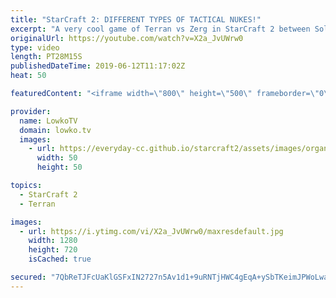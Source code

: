 ```yaml
---
title: "StarCraft 2: DIFFERENT TYPES OF TACTICAL NUKES!"
excerpt: "A very cool game of Terran vs Zerg in StarCraft 2 between Solar and Cure. Subscribe for more videos: http://lowko.tv/youtube More StarCraft 2: https://youtu.be/EQ_JvXQFDEU  In this game of high level StarCraft 2 we see Cure building on top of the advantage he established for himself in the early game."
originalUrl: https://youtube.com/watch?v=X2a_JvUWrw0
type: video
length: PT28M15S
publishedDateTime: 2019-06-12T11:17:02Z
heat: 50

featuredContent: "<iframe width=\"800\" height=\"500\" frameborder=\"0\" src=\"https://www.youtube.com/embed/X2a_JvUWrw0\" allow=\"accelerometer; autoplay; encrypted-media; gyroscope; picture-in-picture\" allowfullscreen></iframe>"

provider:
  name: LowkoTV
  domain: lowko.tv
  images:
    - url: https://everyday-cc.github.io/starcraft2/assets/images/organizations/lowko.tv-50x50.jpg
      width: 50
      height: 50

topics:
  - StarCraft 2
  - Terran

images:
  - url: https://i.ytimg.com/vi/X2a_JvUWrw0/maxresdefault.jpg
    width: 1280
    height: 720
    isCached: true

secured: "7QbReTJFcUaKlGSFxIN2727n5Av1d1+9uRNTjHWC4gEqA+ySbTKeimJPWoLwaDQYGtAVBVLudVjeo+iljypwCqhp09D7yK6bOManUiWDx93tiPT0iJnumzcT+eT3WzucEZ8PeST+sCnsNJrHoInL92VCmVNZmtfWyl2q7Y//m6DDds+lKPEFIX0qlxeNwH7daY18UItRymWwuI2cTe4ayChnlWbXETn0PHZzl42vln5R7bETI9jV5FtuguOSEAC7S3u34Z/k5eI3JxIFyL3ps3GyO4PsBFsLFYo934LTWOZoxG2L5rAmaiKfb0BY2AXZYM5VuSu3v9CnEyynfc+y3Jq/oqSa9EHviOgwj6RuG8Uz1kLyGCreH6Qv0Jimvkx2pVBlonw/jjsUR03xTQC0oiCApZ5TnE5AHcp6mwKfMYw=;GgebU18m2IK7E+mpvOWW6A=="
---
```


